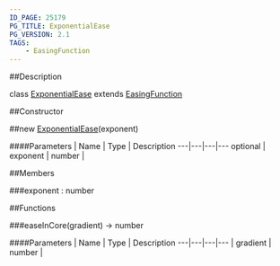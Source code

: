 ```yaml
---
ID_PAGE: 25179
PG_TITLE: ExponentialEase
PG_VERSION: 2.1
TAGS:
    - EasingFunction
---
```

##Description

class [ExponentialEase](/classes/2.2-alpha/ExponentialEase) extends [EasingFunction](/classes/2.2-alpha/EasingFunction)



##Constructor

##new [ExponentialEase](/classes/2.2-alpha/ExponentialEase)(exponent)



####Parameters
 | Name | Type | Description
---|---|---|---
optional | exponent | number | 

##Members

###exponent : number



##Functions

###easeInCore(gradient) &rarr; number



####Parameters
 | Name | Type | Description
---|---|---|---
 | gradient | number | 

